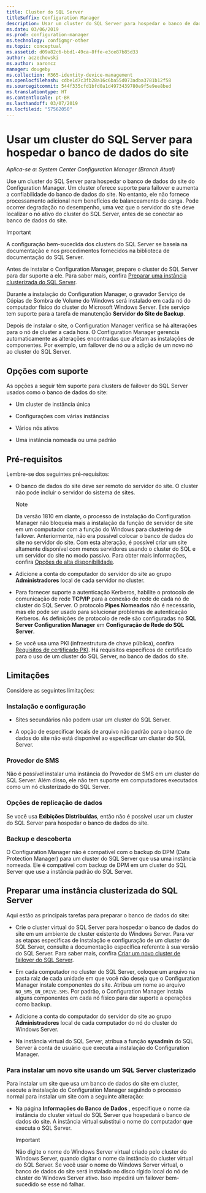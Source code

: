 ```yaml
---
title: Cluster do SQL Server
titleSuffix: Configuration Manager
description: Usar um cluster do SQL Server para hospedar o banco de dados do site do Configuration Manager
ms.date: 03/06/2019
ms.prod: configuration-manager
ms.technology: configmgr-other
ms.topic: conceptual
ms.assetid: d09a82c6-bbd1-49ca-8ffe-e3ce87b85d33
author: aczechowski
ms.author: aaroncz
manager: dougeby
ms.collection: M365-identity-device-management
ms.openlocfilehash: cdbe1d7c3fb28a16c6ba55d073adba3781b12f58
ms.sourcegitcommit: 544f335cfd1bfd0a1d4973439780e9f5e9ee8bed
ms.translationtype: HT
ms.contentlocale: pt-BR
ms.lasthandoff: 03/07/2019
ms.locfileid: "57562050"
---
```

# <a name="use-a-sql-server-cluster-for-the-site-database"></a>Usar um cluster do SQL Server para hospedar o banco de dados do site

*Aplica-se a: System Center Configuration Manager (Branch Atual)*

Use um cluster do SQL Server para hospedar o banco de dados do site do Configuration Manager. Um cluster oferece suporte para failover e aumenta a confiabilidade do banco de dados do site. No entanto, ele não fornece processamento adicional nem benefícios de balanceamento de carga. Pode ocorrer degradação no desempenho, uma vez que o servidor do site deve localizar o nó ativo do cluster do SQL Server, antes de se conectar ao banco de dados do site.  

> [!IMPORTANT]  
> A configuração bem-sucedida dos clusters do SQL Server se baseia na documentação e nos procedimentos fornecidos na biblioteca de documentação do SQL Server.  


Antes de instalar o Configuration Manager, prepare o cluster do SQL Server para dar suporte a ele. Para saber mais, confira [Preparar uma instância clusterizada do SQL Server](#bkmk_prepare).

Durante a instalação do Configuration Manager, o gravador Serviço de Cópias de Sombra de Volume do Windows será instalado em cada nó do computador físico do cluster do Microsoft Windows Server. Este serviço tem suporte para a tarefa de manutenção **Servidor do Site de Backup**.  

Depois de instalar o site, o Configuration Manager verifica se há alterações para o nó de cluster a cada hora. O Configuration Manager gerencia automaticamente as alterações encontradas que afetam as instalações de componentes. Por exemplo, um failover de nó ou a adição de um novo nó ao cluster do SQL Server.  



## <a name="supported-options"></a>Opções com suporte

As opções a seguir têm suporte para clusters de failover do SQL Server usados como o banco de dados do site:

- Um cluster de instância única  

- Configurações com várias instâncias  

- Vários nós ativos  

- Uma instância nomeada ou uma padrão  



## <a name="prerequisites"></a>Pré-requisitos

Lembre-se dos seguintes pré-requisitos:  

- O banco de dados do site deve ser remoto do servidor do site. O cluster não pode incluir o servidor do sistema de sites.  

    > [!Note]  
    > Da versão 1810 em diante, o processo de instalação do Configuration Manager não bloqueia mais a instalação da função de servidor de site em um computador com a função do Windows para clustering de failover. Anteriormente, não era possível colocar o banco de dados do site no servidor do site. Com esta alteração, é possível criar um site altamente disponível com menos servidores usando o cluster do SQL e um servidor do site no modo passivo. Para obter mais informações, confira [Opções de alta disponibilidade](/sccm/core/servers/deploy/configure/high-availability-options). <!--3607761, fka 1359132-->  

- Adicione a conta do computador do servidor do site ao grupo **Administradores** local de cada servidor no cluster.  

- Para fornecer suporte a autenticação Kerberos, habilite o protocolo de comunicação de rede **TCP/IP** para a conexão de rede de cada nó de cluster do SQL Server. O protocolo **Pipes Nomeados** não é necessário, mas ele pode ser usado para solucionar problemas de autenticação Kerberos. As definições de protocolo de rede são configuradas no **SQL Server Configuration Manager** em **Configuração de Rede do SQL Server**.  

- Se você usa uma PKI (infraestrutura de chave pública), confira [Requisitos de certificado PKI](/sccm/core/plan-design/network/pki-certificate-requirements). Há requisitos específicos de certificado para o uso de um cluster do SQL Server, no banco de dados do site.  



## <a name="limitations"></a>Limitações

Considere as seguintes limitações:  


### <a name="installation-and-configuration"></a>Instalação e configuração

- Sites secundários não podem usar um cluster do SQL Server.  

- A opção de especificar locais de arquivo não padrão para o banco de dados do site não está disponível ao especificar um cluster do SQL Server.  


### <a name="sms-provider"></a>Provedor de SMS

Não é possível instalar uma instância do Provedor de SMS em um cluster do SQL Server. Além disso, ele não tem suporte em computadores executados como um nó clusterizado do SQL Server.  


### <a name="data-replication-options"></a>Opções de replicação de dados

Se você usa **Exibições Distribuídas**, então não é possível usar um cluster do SQL Server para hospedar o banco de dados do site.  


### <a name="backup-and-recovery"></a>Backup e descoberta

O Configuration Manager não é compatível com o backup do DPM (Data Protection Manager) para um cluster do SQL Server que usa uma instância nomeada. Ele é compatível com backup de DPM em um cluster do SQL Server que use a instância padrão do SQL Server.  



## <a name="bkmk_prepare"></a> Preparar uma instância clusterizada do SQL Server  

Aqui estão as principais tarefas para preparar o banco de dados do site:

- Crie o cluster virtual do SQL Server para hospedar o banco de dados do site em um ambiente de cluster existente do Windows Server. Para ver as etapas específicas de instalação e configuração de um cluster do SQL Server, consulte a documentação específica referente à sua versão do SQL Server. Para saber mais, confira [Criar um novo cluster de failover do SQL Server](https://docs.microsoft.com/sql/sql-server/failover-clusters/install/create-a-new-sql-server-failover-cluster-setup?view=sql-server-2017).  

- Em cada computador no cluster do SQL Server, coloque um arquivo na pasta raiz de cada unidade em que você não deseja que o Configuration Manager instale componentes do site. Atribua um nome ao arquivo `NO_SMS_ON_DRIVE.SMS`. Por padrão, o Configuration Manager instala alguns componentes em cada nó físico para dar suporte a operações como backup.  

- Adicione a conta do computador do servidor do site ao grupo **Administradores** local de cada computador do nó do cluster do Windows Server.  

- Na instância virtual do SQL Server, atribua a função **sysadmin** do SQL Server à conta de usuário que executa a instalação do Configuration Manager.  


### <a name="to-install-a-new-site-using-a-clustered-sql-server"></a>Para instalar um novo site usando um SQL Server clusterizado  

Para instalar um site que usa um banco de dados do site em cluster, execute a instalação do Configuration Manager seguindo o processo normal para instalar um site com a seguinte alteração:  

- Na página **Informações do Banco de Dados** , especifique o nome da instância do cluster virtual do SQL Server que hospedará o banco de dados do site. A instância virtual substitui o nome do computador que executa o SQL Server.  

    > [!IMPORTANT]  
    > Não digite o nome do Windows Server virtual criado pelo cluster do Windows Server, quando digitar o nome da instância do cluster virtual do SQL Server. Se você usar o nome do Windows Server virtual, o banco de dados do site será instalado no disco rígido local do nó de cluster do Windows Server ativo. Isso impedirá um failover bem-sucedido se esse nó falhar.  
